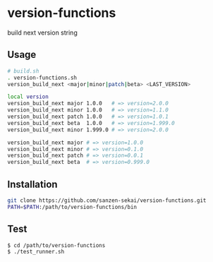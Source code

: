 # version-functions

build next version string

## Usage

```bash
# build.sh
. version-functions.sh
version_build_next <major|minor|patch|beta> <LAST_VERSION>
```

```bash
local version
version_build_next major 1.0.0   # => version=2.0.0
version_build_next minor 1.0.0   # => version=1.1.0
version_build_next patch 1.0.0   # => version=1.0.1
version_build_next beta  1.0.0   # => version=1.999.0
version_build_next minor 1.999.0 # => version=2.0.0

version_build_next major # => version=1.0.0
version_build_next minor # => version=0.1.0
version_build_next patch # => version=0.0.1
version_build_next beta  # => version=0.999.0
```

## Installation

```bash
git clone https://github.com/sanzen-sekai/version-functions.git
PATH=$PATH:/path/to/version-functions/bin
```

## Test

```bash
$ cd /path/to/version-functions
$ ./test_runner.sh
```
